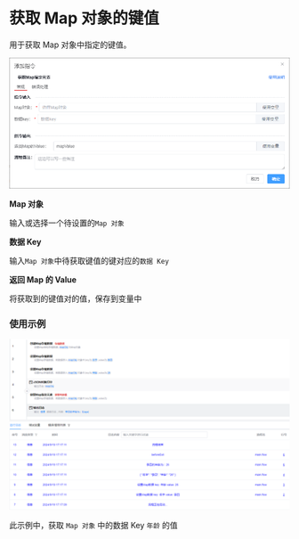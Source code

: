 # 获取 Map 对象的键值

用于获取 Map 对象中指定的键值。

![alt text](/img/data-operate/get-map-value.png)

**Map 对象**

输入或选择一个待设置的`Map 对象`

**数据 Key**

输入`Map 对象`中待获取键值的键对应的`数据 Key`

**返回 Map 的 Value**

将获取到的键值对的值，保存到变量中

### 使用示例

![alt text](/img/data-operate/get-map-value-example.png)

此示例中，获取 `Map 对象` 中的数据 Key `年龄` 的值
